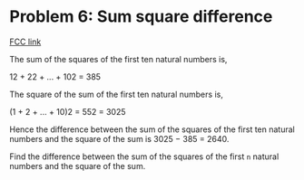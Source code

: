 # Problem 6: Sum square difference

[FCC link](https://www.freecodecamp.org/learn/coding-interview-prep/project-euler/problem-6-sum-square-difference)

The sum of the squares of the first ten natural numbers is,

12 + 22 + ... + 102 = 385

The square of the sum of the first ten natural numbers is,

(1 + 2 + ... + 10)2 = 552 = 3025

Hence the difference between the sum of the squares of the first ten natural
numbers and the square of the sum is 3025 − 385 = 2640.

Find the difference between the sum of the squares of the first `n` natural
numbers and the square of the sum.
